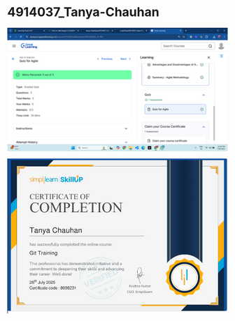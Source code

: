 # 4914037_Tanya-Chauhan

![SDLC certificate](https://github.com/tanya-chauhanxx/4914037_Tanya-Chauhan/blob/main/SDLC/CertificateAgileGL.png)

![git certificate](https://github.com/tanya-chauhanxx/4914037_Tanya-Chauhan/blob/main/GIT/certificates/gitCertificateSL.jpg)
